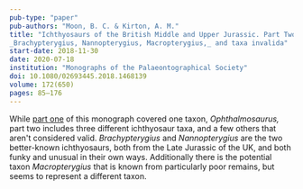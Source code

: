 ```yaml
---
pub-type: "paper"
pub-authors: "Moon, B. C. & Kirton, A. M."
title: "Ichthyosaurs of the British Middle and Upper Jurassic. Part Two.
_Brachypterygius, Nannopterygius, Macropterygius,_ and taxa invalida"
start-date: 2018-11-30
date: 2020-07-18
institution: "Monographs of the Palaeontographical Society"
doi: 10.1080/02693445.2018.1468139
volume: 172(650)
pages: 85–176
---
```


While [part one](/cv/2016-11-30-monograph-Ophthalmosaurus/) of this monograph
covered one taxon, _Ophthalmosaurus,_ part two includes three different
ichthyosaur taxa, and a few others that aren't considered valid. _Brachypterygius_ and _Nannopterygius_ are the two better-known ichthyosaurs,
both from the Late Jurassic of the UK, and both funky and unusual in their own
ways. Additionally there is the potential taxon _Macropterygius_ that is known
from particularly poor remains, but seems to represent a different taxon.
